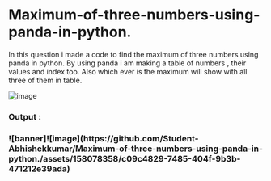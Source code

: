 # Maximum-of-three-numbers-using-panda-in-python.
In this question i made a code to find the maximum of three numbers using panda in python. By using panda i am making a table of numbers , their values and index too. Also which ever is the maximum will show with all three of them in table.

![image](https://github.com/Student-Abhishekkumar/Maximum-of-three-numbers-using-panda-in-python./assets/158078358/243063f9-7188-421e-b55b-71a08ac1bc83)

<h3>Output : <h3/>
![banner]![image](https://github.com/Student-Abhishekkumar/Maximum-of-three-numbers-using-panda-in-python./assets/158078358/c09c4829-7485-404f-9b3b-471212e39ada)

